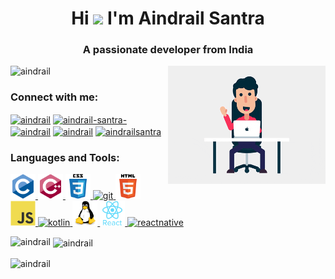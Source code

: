 

<!--
**Aindrail/Aindrail** is a ✨ _special_ ✨ repository because  `README.md` (this file) appears on your GitHub profile.

Here are some ideas to get you started:

- 🔭 I’m currently working on ...
- 🌱 I’m currently learning ...
- 👯 I’m looking to collaborate on ...
- 🤔 I’m looking for help with ...
- 💬 Ask me about ...
- 📫 How to reach me: ...
- 😄 Pronouns: ...
- ⚡ Fun fact: ...
-->
<h1 align="center">Hi <img src="https://media.giphy.com/media/hvRJCLFzcasrR4ia7z/giphy.gif" width="25px">  I'm Aindrail Santra</h1>
<h3 align="center">A passionate developer from India</h3>
<p align="right"><img src= "https://github.com/Aindrail/Aindrail/blob/main/Work-Fun.gif"align="right" width=50%>

<p align="left"> <img src="https://komarev.com/ghpvc/?username=aindrail&label=Profile%20views&color=0e75b6&style=flat" alt="aindrail" /> </p>

<h3 align="left">Connect with me:</h3>
<p align="left">
<a href="https://codepen.io/aindrail" target="_blank"><img align="center" src="https://raw.githubusercontent.com/rahuldkjain/github-profile-readme-generator/master/src/images/icons/Social/codepen.svg" alt="aindrail" height="30" width="40" /></a>
<a href="https://www.linkedin.com/in/aindrail-santra-a717871b9/" target="_blank"><img align="center" src="https://raw.githubusercontent.com/rahuldkjain/github-profile-readme-generator/master/src/images/icons/Social/linked-in-alt.svg" alt="aindrail-santra-" height="30" width="40" /></a>
<a href="https://www.codechef.com/users/aindrail" target="_blank"><img align="center" src="https://cdn.jsdelivr.net/npm/simple-icons@3.1.0/icons/codechef.svg" alt="aindrail" height="30" width="40" /></a>
<a href="https://www.leetcode.com/aindrail" target="_blank"><img align="center" src="https://raw.githubusercontent.com/rahuldkjain/github-profile-readme-generator/master/src/images/icons/Social/leet-code.svg" alt="aindrail" height="30" width="40" /></a>
<a href="https://auth.geeksforgeeks.org/user/aindrailsantra" target="_blank"><img align="center" src="https://raw.githubusercontent.com/rahuldkjain/github-profile-readme-generator/master/src/images/icons/Social/geeks-for-geeks.svg" alt="aindrailsantra" height="30" width="40" /></a>
</p>

<h3 align="left">Languages and Tools:</h3>
<p align="left"> <a href="https://www.cprogramming.com/" target="_blank" rel="noreferrer"> <img src="https://raw.githubusercontent.com/devicons/devicon/master/icons/c/c-original.svg" alt="c" width="40" height="40"/> </a> <a href="https://www.w3schools.com/cpp/" target="_blank" rel="noreferrer"> <img src="https://raw.githubusercontent.com/devicons/devicon/master/icons/cplusplus/cplusplus-original.svg" alt="cplusplus" width="40" height="40"/> </a> <a href="https://www.w3schools.com/css/" target="_blank" rel="noreferrer"> <img src="https://raw.githubusercontent.com/devicons/devicon/master/icons/css3/css3-original-wordmark.svg" alt="css3" width="40" height="40"/> </a> <a href="https://git-scm.com/" target="_blank" rel="noreferrer"> <img src="https://www.vectorlogo.zone/logos/git-scm/git-scm-icon.svg" alt="git" width="40" height="40"/> </a> <a href="https://www.w3.org/html/" target="_blank" rel="noreferrer"> <img src="https://raw.githubusercontent.com/devicons/devicon/master/icons/html5/html5-original-wordmark.svg" alt="html5" width="40" height="40"/> </a> <a href="https://developer.mozilla.org/en-US/docs/Web/JavaScript" target="_blank" rel="noreferrer"> <img src="https://raw.githubusercontent.com/devicons/devicon/master/icons/javascript/javascript-original.svg" alt="javascript" width="40" height="40"/> </a> <a href="https://kotlinlang.org" target="_blank" rel="noreferrer"> <img src="https://www.vectorlogo.zone/logos/kotlinlang/kotlinlang-icon.svg" alt="kotlin" width="40" height="40"/> </a> <a href="https://www.linux.org/" target="_blank" rel="noreferrer"> <img src="https://raw.githubusercontent.com/devicons/devicon/master/icons/linux/linux-original.svg" alt="linux" width="40" height="40"/> </a> <a href="https://reactjs.org/" target="_blank" rel="noreferrer"> <img src="https://raw.githubusercontent.com/devicons/devicon/master/icons/react/react-original-wordmark.svg" alt="react" width="40" height="40"/> </a> <a href="https://reactnative.dev/" target="_blank" rel="noreferrer"> <img src="https://reactnative.dev/img/header_logo.svg" alt="reactnative" width="40" height="40"/> </a> </p>
<p><img align="left" src="https://github-readme-stats.vercel.app/api/top-langs?username=aindrail&show_icons=true&locale=en&layout=compact&theme=dark" alt="aindrail" /></p>
<p>&nbsp;<img align="center"  src="https://github-readme-stats.vercel.app/api?username=aindrail&show_icons=true&theme=dark&locale=en" alt="aindrail" /></p>

<p><img align="center" src="https://github-readme-streak-stats.herokuapp.com/?user=aindrail&theme=dark&" alt="aindrail" /></p>
